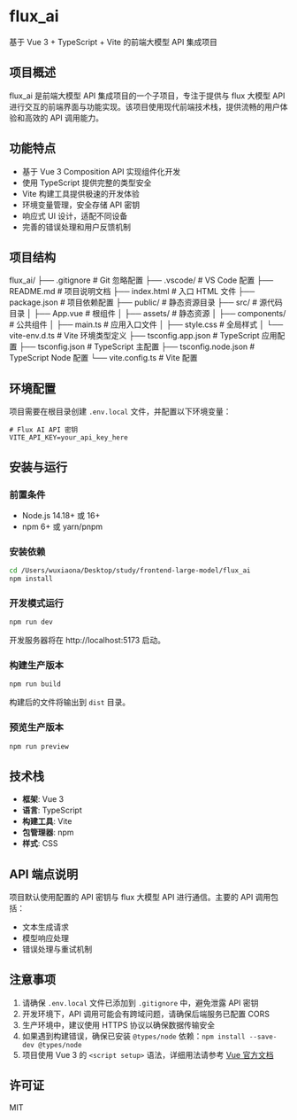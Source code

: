 # flux_ai

基于 Vue 3 + TypeScript + Vite 的前端大模型 API 集成项目

## 项目概述

flux_ai 是前端大模型 API 集成项目的一个子项目，专注于提供与 flux 大模型 API 进行交互的前端界面与功能实现。该项目使用现代前端技术栈，提供流畅的用户体验和高效的 API 调用能力。

## 功能特点

- 基于 Vue 3 Composition API 实现组件化开发
- 使用 TypeScript 提供完整的类型安全
- Vite 构建工具提供极速的开发体验
- 环境变量管理，安全存储 API 密钥
- 响应式 UI 设计，适配不同设备
- 完善的错误处理和用户反馈机制

## 项目结构
flux_ai/
├── .gitignore            # Git 忽略配置
├── .vscode/              # VS Code 配置
├── README.md             # 项目说明文档
├── index.html            # 入口 HTML 文件
├── package.json          # 项目依赖配置
├── public/               # 静态资源目录
├── src/                  # 源代码目录
│   ├── App.vue           # 根组件
│   ├── assets/           # 静态资源
│   ├── components/       # 公共组件
│   ├── main.ts           # 应用入口文件
│   ├── style.css         # 全局样式
│   └── vite-env.d.ts     # Vite 环境类型定义
├── tsconfig.app.json     # TypeScript 应用配置
├── tsconfig.json         # TypeScript 主配置
├── tsconfig.node.json    # TypeScript Node 配置
└── vite.config.ts        # Vite 配置


## 环境配置

项目需要在根目录创建 `.env.local` 文件，并配置以下环境变量：

```env
# Flux AI API 密钥
VITE_API_KEY=your_api_key_here
```

## 安装与运行

### 前置条件

- Node.js 14.18+ 或 16+
- npm 6+ 或 yarn/pnpm

### 安装依赖

```bash
cd /Users/wuxiaona/Desktop/study/frontend-large-model/flux_ai
npm install
```

### 开发模式运行

```bash
npm run dev
```

开发服务器将在 http://localhost:5173 启动。

### 构建生产版本

```bash
npm run build
```

构建后的文件将输出到 `dist` 目录。

### 预览生产版本

```bash
npm run preview
```

## 技术栈

- **框架**: Vue 3
- **语言**: TypeScript
- **构建工具**: Vite
- **包管理器**: npm
- **样式**: CSS

## API 端点说明

项目默认使用配置的 API 密钥与 flux 大模型 API 进行通信。主要的 API 调用包括：

- 文本生成请求
- 模型响应处理
- 错误处理与重试机制

## 注意事项

1. 请确保 `.env.local` 文件已添加到 `.gitignore` 中，避免泄露 API 密钥
2. 开发环境下，API 调用可能会有跨域问题，请确保后端服务已配置 CORS
3. 生产环境中，建议使用 HTTPS 协议以确保数据传输安全
4. 如果遇到构建错误，确保已安装 `@types/node` 依赖：`npm install --save-dev @types/node`
5. 项目使用 Vue 3 的 `<script setup>` 语法，详细用法请参考 [Vue 官方文档](https://v3.vuejs.org/api/sfc-script-setup.html#sfc-script-setup)

## 许可证

MIT